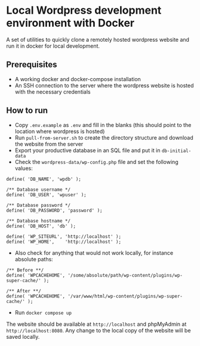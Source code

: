 # Local Wordpress development environment with Docker

A set of utilities to quickly clone a remotely hosted wordpress website and run it in docker for local development.

## Prerequisites

- A working docker and docker-compose installation
- An SSH connection to the server where the wordpress website is hosted with the necessary credentials

## How to run

- Copy `.env.example` as `.env` and fill in the blanks (this should point to the location where wordpress is hosted)
- Run `pull-from-server.sh` to create the directory structure and download the website from the server
- Export your productive database in an SQL file and put it in `db-initial-data`
- Check the `wordpress-data/wp-config.php` file and set the following values:
```
define( 'DB_NAME', 'wpdb' );

/** Database username */
define( 'DB_USER', 'wpuser' );

/** Database password */
define( 'DB_PASSWORD', 'password' );

/** Database hostname */
define( 'DB_HOST', 'db' );

define( 'WP_SITEURL', 'http://localhost' );
define( 'WP_HOME',    'http://localhost' );
```
- Also check for anything that would not work locally, for instance absolute paths:
```
/** Before **/
define( 'WPCACHEHOME', '/some/absolute/path/wp-content/plugins/wp-super-cache/' );

/** After **/
define( 'WPCACHEHOME', '/var/www/html/wp-content/plugins/wp-super-cache/' );
```
- Run `docker compose up`

The website should be available at `http://localhost` and phpMyAdmin at `http://localhost:8080`. Any change to the local copy of the website will be saved locally.